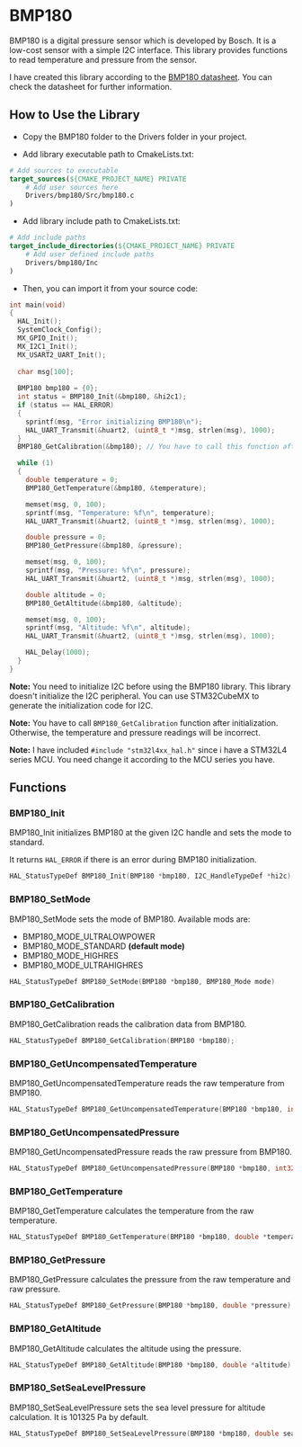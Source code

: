 # BMP180

BMP180 is a digital pressure sensor which is developed by Bosch. It is a low-cost sensor with a simple I2C interface. This library provides functions to read temperature and pressure from the sensor. 

I have created this library according to the [BMP180 datasheet](https://cdn-shop.adafruit.com/datasheets/BST-BMP180-DS000-09.pdf). You can check the datasheet for further information.

## How to Use the Library

- Copy the BMP180 folder to the Drivers folder in your project.

- Add library executable path to CmakeLists.txt:

```cmake
# Add sources to executable
target_sources(${CMAKE_PROJECT_NAME} PRIVATE
    # Add user sources here
    Drivers/bmp180/Src/bmp180.c
)
```

- Add library include path to CmakeLists.txt:

```cmake
# Add include paths
target_include_directories(${CMAKE_PROJECT_NAME} PRIVATE
    # Add user defined include paths
    Drivers/bmp180/Inc
)
```

- Then, you can import it from your source code:

```c
int main(void)
{
  HAL_Init();
  SystemClock_Config();
  MX_GPIO_Init();
  MX_I2C1_Init();
  MX_USART2_UART_Init();
  
  char msg[100];
  
  BMP180 bmp180 = {0};
  int status = BMP180_Init(&bmp180, &hi2c1);
  if (status == HAL_ERROR)
  {
    sprintf(msg, "Error initializing BMP180\n");
    HAL_UART_Transmit(&huart2, (uint8_t *)msg, strlen(msg), 1000);
  }
  BMP180_GetCalibration(&bmp180); // You have to call this function after initialization. Otherwise, the temperature and pressure readings will be incorrect.

  while (1)
  {
    double temperature = 0;
    BMP180_GetTemperature(&bmp180, &temperature);

    memset(msg, 0, 100);
    sprintf(msg, "Temperature: %f\n", temperature);
    HAL_UART_Transmit(&huart2, (uint8_t *)msg, strlen(msg), 1000);

    double pressure = 0;
    BMP180_GetPressure(&bmp180, &pressure);

    memset(msg, 0, 100);
    sprintf(msg, "Pressure: %f\n", pressure);
    HAL_UART_Transmit(&huart2, (uint8_t *)msg, strlen(msg), 1000);

    double altitude = 0;
    BMP180_GetAltitude(&bmp180, &altitude);

    memset(msg, 0, 100);
    sprintf(msg, "Altitude: %f\n", altitude);
    HAL_UART_Transmit(&huart2, (uint8_t *)msg, strlen(msg), 1000);

    HAL_Delay(1000);
  }
}
```

**Note:** You need to initialize I2C before using the BMP180 library. This library doesn't initialize the I2C peripheral. You can use STM32CubeMX to generate the initialization code for I2C.

**Note:** You have to call `BMP180_GetCalibration` function after initialization. Otherwise, the temperature and pressure readings will be incorrect.

**Note:** I have included `#include "stm32l4xx_hal.h"` since i have a STM32L4 series MCU. You need change it according to the MCU series you have.

## Functions

### BMP180_Init

BMP180_Init initializes BMP180 at the given I2C handle and sets the mode to standard.

It returns `HAL_ERROR` if there is an error during BMP180 initialization.

```c
HAL_StatusTypeDef BMP180_Init(BMP180 *bmp180, I2C_HandleTypeDef *hi2c)
```

### BMP180_SetMode

BMP180_SetMode sets the mode of BMP180. Available mods are:
- BMP180_MODE_ULTRALOWPOWER
- BMP180_MODE_STANDARD **(default mode)**
- BMP180_MODE_HIGHRES
- BMP180_MODE_ULTRAHIGHRES

```c
HAL_StatusTypeDef BMP180_SetMode(BMP180 *bmp180, BMP180_Mode mode)
```

### BMP180_GetCalibration

BMP180_GetCalibration reads the calibration data from BMP180.

```c
HAL_StatusTypeDef BMP180_GetCalibration(BMP180 *bmp180);
```

### BMP180_GetUncompensatedTemperature

BMP180_GetUncompensatedTemperature reads the raw temperature from BMP180.

```c
HAL_StatusTypeDef BMP180_GetUncompensatedTemperature(BMP180 *bmp180, int32_t *temperature)
```

### BMP180_GetUncompensatedPressure

BMP180_GetUncompensatedPressure reads the raw pressure from BMP180.

```c
HAL_StatusTypeDef BMP180_GetUncompensatedPressure(BMP180 *bmp180, int32_t *pressure)
```

### BMP180_GetTemperature

BMP180_GetTemperature calculates the temperature from the raw temperature.

```c
HAL_StatusTypeDef BMP180_GetTemperature(BMP180 *bmp180, double *temperature)
```

### BMP180_GetPressure

BMP180_GetPressure calculates the pressure from the raw temperature and raw pressure.

```c
HAL_StatusTypeDef BMP180_GetPressure(BMP180 *bmp180, double *pressure)
```

### BMP180_GetAltitude

BMP180_GetAltitude calculates the altitude using the pressure.

```c
HAL_StatusTypeDef BMP180_GetAltitude(BMP180 *bmp180, double *altitude)
```

### BMP180_SetSeaLevelPressure

BMP180_SetSeaLevelPressure sets the sea level pressure for altitude calculation.
It is 101325 Pa by default.

```c
HAL_StatusTypeDef BMP180_SetSeaLevelPressure(BMP180 *bmp180, double sea_level_pressure)
```